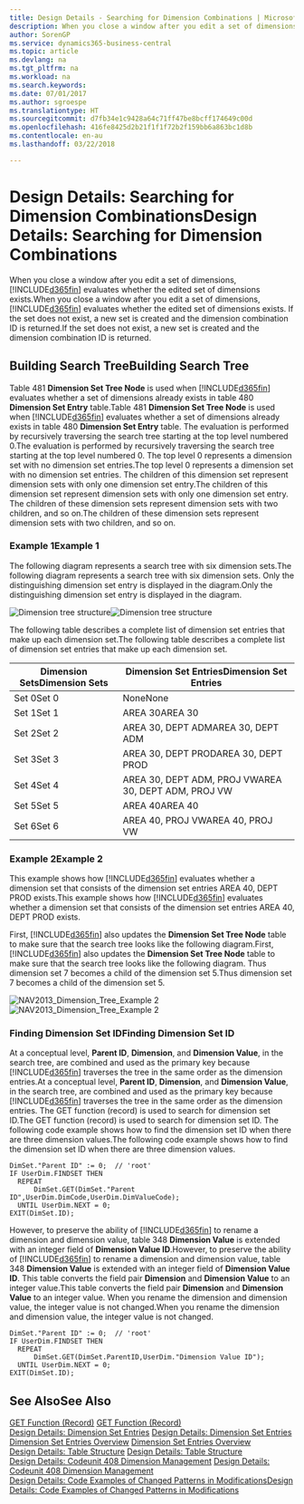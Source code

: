 ```yaml
---
title: Design Details - Searching for Dimension Combinations | Microsoft Docs
description: When you close a window after you edit a set of dimensions, Business Central evaluates whether the edited set of dimensions exists. If the set does not exist, a new set is created and the dimension combination ID is returned.
author: SorenGP
ms.service: dynamics365-business-central
ms.topic: article
ms.devlang: na
ms.tgt_pltfrm: na
ms.workload: na
ms.search.keywords: 
ms.date: 07/01/2017
ms.author: sgroespe
ms.translationtype: HT
ms.sourcegitcommit: d7fb34e1c9428a64c71ff47be8bcff174649c00d
ms.openlocfilehash: 416fe8425d2b21f1f1f72b2f159bb6a863bc1d8b
ms.contentlocale: en-au
ms.lasthandoff: 03/22/2018

---
```

# <a name="design-details-searching-for-dimension-combinations"></a><span data-ttu-id="615c0-104">Design Details: Searching for Dimension Combinations</span><span class="sxs-lookup"><span data-stu-id="615c0-104">Design Details: Searching for Dimension Combinations</span></span>
<span data-ttu-id="615c0-105">When you close a window after you edit a set of dimensions, [!INCLUDE[d365fin](includes/d365fin_md.md)] evaluates whether the edited set of dimensions exists.</span><span class="sxs-lookup"><span data-stu-id="615c0-105">When you close a window after you edit a set of dimensions, [!INCLUDE[d365fin](includes/d365fin_md.md)] evaluates whether the edited set of dimensions exists.</span></span> <span data-ttu-id="615c0-106">If the set does not exist, a new set is created and the dimension combination ID is returned.</span><span class="sxs-lookup"><span data-stu-id="615c0-106">If the set does not exist, a new set is created and the dimension combination ID is returned.</span></span>  

## <a name="building-search-tree"></a><span data-ttu-id="615c0-107">Building Search Tree</span><span class="sxs-lookup"><span data-stu-id="615c0-107">Building Search Tree</span></span>  
 <span data-ttu-id="615c0-108">Table 481 **Dimension Set Tree Node** is used when [!INCLUDE[d365fin](includes/d365fin_md.md)] evaluates whether a set of dimensions already exists in table 480 **Dimension Set Entry** table.</span><span class="sxs-lookup"><span data-stu-id="615c0-108">Table 481 **Dimension Set Tree Node** is used when [!INCLUDE[d365fin](includes/d365fin_md.md)] evaluates whether a set of dimensions already exists in table 480 **Dimension Set Entry** table.</span></span> <span data-ttu-id="615c0-109">The evaluation is performed by recursively traversing the search tree starting at the top level numbered 0.</span><span class="sxs-lookup"><span data-stu-id="615c0-109">The evaluation is performed by recursively traversing the search tree starting at the top level numbered 0.</span></span> <span data-ttu-id="615c0-110">The top level 0 represents a dimension set with no dimension set entries.</span><span class="sxs-lookup"><span data-stu-id="615c0-110">The top level 0 represents a dimension set with no dimension set entries.</span></span> <span data-ttu-id="615c0-111">The children of this dimension set represent dimension sets with only one dimension set entry.</span><span class="sxs-lookup"><span data-stu-id="615c0-111">The children of this dimension set represent dimension sets with only one dimension set entry.</span></span> <span data-ttu-id="615c0-112">The children of these dimension sets represent dimension sets with two children, and so on.</span><span class="sxs-lookup"><span data-stu-id="615c0-112">The children of these dimension sets represent dimension sets with two children, and so on.</span></span>  

### <a name="example-1"></a><span data-ttu-id="615c0-113">Example 1</span><span class="sxs-lookup"><span data-stu-id="615c0-113">Example 1</span></span>  
 <span data-ttu-id="615c0-114">The following diagram represents a search tree with six dimension sets.</span><span class="sxs-lookup"><span data-stu-id="615c0-114">The following diagram represents a search tree with six dimension sets.</span></span> <span data-ttu-id="615c0-115">Only the distinguishing dimension set entry is displayed in the diagram.</span><span class="sxs-lookup"><span data-stu-id="615c0-115">Only the distinguishing dimension set entry is displayed in the diagram.</span></span>  

 <span data-ttu-id="615c0-116">![Dimension tree structure](media/nav2013_dimension_tree.png "NAV2013_Dimension_Tree")</span><span class="sxs-lookup"><span data-stu-id="615c0-116">![Dimension tree structure](media/nav2013_dimension_tree.png "NAV2013_Dimension_Tree")</span></span>  

 <span data-ttu-id="615c0-117">The following table describes a complete list of dimension set entries that make up each dimension set.</span><span class="sxs-lookup"><span data-stu-id="615c0-117">The following table describes a complete list of dimension set entries that make up each dimension set.</span></span>  

|<span data-ttu-id="615c0-118">Dimension Sets</span><span class="sxs-lookup"><span data-stu-id="615c0-118">Dimension Sets</span></span>|<span data-ttu-id="615c0-119">Dimension Set Entries</span><span class="sxs-lookup"><span data-stu-id="615c0-119">Dimension Set Entries</span></span>|  
|--------------------|---------------------------|  
|<span data-ttu-id="615c0-120">Set 0</span><span class="sxs-lookup"><span data-stu-id="615c0-120">Set 0</span></span>|<span data-ttu-id="615c0-121">None</span><span class="sxs-lookup"><span data-stu-id="615c0-121">None</span></span>|  
|<span data-ttu-id="615c0-122">Set 1</span><span class="sxs-lookup"><span data-stu-id="615c0-122">Set 1</span></span>|<span data-ttu-id="615c0-123">AREA 30</span><span class="sxs-lookup"><span data-stu-id="615c0-123">AREA 30</span></span>|  
|<span data-ttu-id="615c0-124">Set 2</span><span class="sxs-lookup"><span data-stu-id="615c0-124">Set 2</span></span>|<span data-ttu-id="615c0-125">AREA 30, DEPT ADM</span><span class="sxs-lookup"><span data-stu-id="615c0-125">AREA 30, DEPT ADM</span></span>|  
|<span data-ttu-id="615c0-126">Set 3</span><span class="sxs-lookup"><span data-stu-id="615c0-126">Set 3</span></span>|<span data-ttu-id="615c0-127">AREA 30, DEPT PROD</span><span class="sxs-lookup"><span data-stu-id="615c0-127">AREA 30, DEPT PROD</span></span>|  
|<span data-ttu-id="615c0-128">Set 4</span><span class="sxs-lookup"><span data-stu-id="615c0-128">Set 4</span></span>|<span data-ttu-id="615c0-129">AREA 30, DEPT ADM, PROJ VW</span><span class="sxs-lookup"><span data-stu-id="615c0-129">AREA 30, DEPT ADM, PROJ VW</span></span>|  
|<span data-ttu-id="615c0-130">Set 5</span><span class="sxs-lookup"><span data-stu-id="615c0-130">Set 5</span></span>|<span data-ttu-id="615c0-131">AREA 40</span><span class="sxs-lookup"><span data-stu-id="615c0-131">AREA 40</span></span>|  
|<span data-ttu-id="615c0-132">Set 6</span><span class="sxs-lookup"><span data-stu-id="615c0-132">Set 6</span></span>|<span data-ttu-id="615c0-133">AREA 40, PROJ VW</span><span class="sxs-lookup"><span data-stu-id="615c0-133">AREA 40, PROJ VW</span></span>|  

### <a name="example-2"></a><span data-ttu-id="615c0-134">Example 2</span><span class="sxs-lookup"><span data-stu-id="615c0-134">Example 2</span></span>  
 <span data-ttu-id="615c0-135">This example shows how [!INCLUDE[d365fin](includes/d365fin_md.md)] evaluates whether a dimension set that consists of the dimension set entries AREA 40, DEPT PROD exists.</span><span class="sxs-lookup"><span data-stu-id="615c0-135">This example shows how [!INCLUDE[d365fin](includes/d365fin_md.md)] evaluates whether a dimension set that consists of the dimension set entries AREA 40, DEPT PROD exists.</span></span>  

 <span data-ttu-id="615c0-136">First, [!INCLUDE[d365fin](includes/d365fin_md.md)] also updates the **Dimension Set Tree Node** table to make sure that the search tree looks like the following diagram.</span><span class="sxs-lookup"><span data-stu-id="615c0-136">First, [!INCLUDE[d365fin](includes/d365fin_md.md)] also updates the **Dimension Set Tree Node** table to make sure that the search tree looks like the following diagram.</span></span> <span data-ttu-id="615c0-137">Thus dimension set 7 becomes a child of the dimension set 5.</span><span class="sxs-lookup"><span data-stu-id="615c0-137">Thus dimension set 7 becomes a child of the dimension set 5.</span></span>  

 <span data-ttu-id="615c0-138">![NAV2013&#95;Dimension&#95;Tree&#95;Example 2](media/nav2013_dimension_tree_example2.png "NAV2013_Dimension_Tree_Example2")</span><span class="sxs-lookup"><span data-stu-id="615c0-138">![NAV2013&#95;Dimension&#95;Tree&#95;Example 2](media/nav2013_dimension_tree_example2.png "NAV2013_Dimension_Tree_Example2")</span></span>  

### <a name="finding-dimension-set-id"></a><span data-ttu-id="615c0-139">Finding Dimension Set ID</span><span class="sxs-lookup"><span data-stu-id="615c0-139">Finding Dimension Set ID</span></span>  
 <span data-ttu-id="615c0-140">At a conceptual level, **Parent ID**, **Dimension**, and **Dimension Value**, in the search tree, are combined and used as the primary key because [!INCLUDE[d365fin](includes/d365fin_md.md)] traverses the tree in the same order as the dimension entries.</span><span class="sxs-lookup"><span data-stu-id="615c0-140">At a conceptual level, **Parent ID**, **Dimension**, and **Dimension Value**, in the search tree, are combined and used as the primary key because [!INCLUDE[d365fin](includes/d365fin_md.md)] traverses the tree in the same order as the dimension entries.</span></span> <span data-ttu-id="615c0-141">The GET function (record) is used to search for dimension set ID.</span><span class="sxs-lookup"><span data-stu-id="615c0-141">The GET function (record) is used to search for dimension set ID.</span></span> <span data-ttu-id="615c0-142">The following code example shows how to find the dimension set ID when there are three dimension values.</span><span class="sxs-lookup"><span data-stu-id="615c0-142">The following code example shows how to find the dimension set ID when there are three dimension values.</span></span>  

```  
DimSet."Parent ID" := 0;  // 'root'  
IF UserDim.FINDSET THEN  
  REPEAT  
      DimSet.GET(DimSet."Parent ID",UserDim.DimCode,UserDim.DimValueCode);  
  UNTIL UserDim.NEXT = 0;  
EXIT(DimSet.ID);  

```  

 <span data-ttu-id="615c0-143">However, to preserve the ability of [!INCLUDE[d365fin](includes/d365fin_md.md)] to rename a dimension and dimension value, table 348 **Dimension Value** is extended with an integer field of **Dimension Value ID**.</span><span class="sxs-lookup"><span data-stu-id="615c0-143">However, to preserve the ability of [!INCLUDE[d365fin](includes/d365fin_md.md)] to rename a dimension and dimension value, table 348 **Dimension Value** is extended with an integer field of **Dimension Value ID**.</span></span> <span data-ttu-id="615c0-144">This table converts the field pair **Dimension** and **Dimension Value** to an integer value.</span><span class="sxs-lookup"><span data-stu-id="615c0-144">This table converts the field pair **Dimension** and **Dimension Value** to an integer value.</span></span> <span data-ttu-id="615c0-145">When you rename the dimension and dimension value, the integer value is not changed.</span><span class="sxs-lookup"><span data-stu-id="615c0-145">When you rename the dimension and dimension value, the integer value is not changed.</span></span>  

```  
DimSet."Parent ID" := 0;  // 'root'  
IF UserDim.FINDSET THEN  
  REPEAT  
      DimSet.GET(DimSet.ParentID,UserDim."Dimension Value ID");  
  UNTIL UserDim.NEXT = 0;  
EXIT(DimSet.ID);  

```  

## <a name="see-also"></a><span data-ttu-id="615c0-146">See Also</span><span class="sxs-lookup"><span data-stu-id="615c0-146">See Also</span></span>  
 <span data-ttu-id="615c0-147">[GET Function (Record)](/dynamics-nav/GET-Function--Record-)  </span><span class="sxs-lookup"><span data-stu-id="615c0-147">[GET Function (Record)](/dynamics-nav/GET-Function--Record-)  </span></span>  
 <span data-ttu-id="615c0-148">[Design Details: Dimension Set Entries](design-details-dimension-set-entries.md) </span><span class="sxs-lookup"><span data-stu-id="615c0-148">[Design Details: Dimension Set Entries](design-details-dimension-set-entries.md) </span></span>  
 <span data-ttu-id="615c0-149">[Dimension Set Entries Overview](design-details-dimension-set-entries-overview.md) </span><span class="sxs-lookup"><span data-stu-id="615c0-149">[Dimension Set Entries Overview](design-details-dimension-set-entries-overview.md) </span></span>  
 <span data-ttu-id="615c0-150">[Design Details: Table Structure](design-details-table-structure.md) </span><span class="sxs-lookup"><span data-stu-id="615c0-150">[Design Details: Table Structure](design-details-table-structure.md) </span></span>  
 <span data-ttu-id="615c0-151">[Design Details: Codeunit 408 Dimension Management](design-details-codeunit-408-dimension-management.md) </span><span class="sxs-lookup"><span data-stu-id="615c0-151">[Design Details: Codeunit 408 Dimension Management](design-details-codeunit-408-dimension-management.md) </span></span>  
 [<span data-ttu-id="615c0-152">Design Details: Code Examples of Changed Patterns in Modifications</span><span class="sxs-lookup"><span data-stu-id="615c0-152">Design Details: Code Examples of Changed Patterns in Modifications</span></span>](design-details-code-examples-of-changed-patterns-in-modifications.md)

